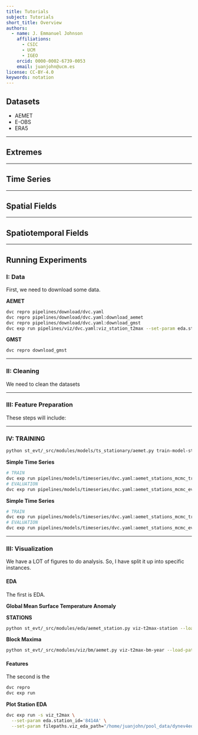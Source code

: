 ```yaml
---
title: Tutorials
subject: Tutorials
short_title: Overview
authors:
  - name: J. Emmanuel Johnson
    affiliations:
      - CSIC
      - UCM
      - IGEO
    orcid: 0000-0002-6739-0053
    email: juanjohn@ucm.es
license: CC-BY-4.0
keywords: notation
---
```



## Datasets

* AEMET
* E-OBS
* ERA5

---
## Extremes


---
## Time Series


---
## Spatial Fields


---
## Spatiotemporal Fields


---
## Running Experiments


### I: Data

First, we need to download some data.

**AEMET**

```bash
dvc repro pipelines/download/dvc.yaml
dvc repro pipelines/download/dvc.yaml:download_aemet
dvc repro pipelines/download/dvc.yaml:download_gmst
dvc exp run pipelines/viz/dvc.yaml:viz_station_t2max --set-param eda.station_id='3129A' --downstream --force
```

**GMST**

```bash
dvc repro download_gmst
```

---
### II: Cleaning

We need to clean the datasets

---
### III: Feature Preparation

These steps will include: 

---
### IV: TRAINING

```bash
python st_evt/_src/modules/models/ts_stationary/aemet.py train-model-station --load-path "data/ml_ready"
```

**Simple Time Series**

```bash
# TRAIN
dvc exp run pipelines/models/timeseries/dvc.yaml:aemet_stations_mcmc_train
# EVALUATION
dvc exp run pipelines/models/timeseries/dvc.yaml:aemet_stations_mcmc_evaluate
```

**Simple Time Series**

```bash
# TRAIN
dvc exp run pipelines/models/timeseries/dvc.yaml:aemet_stations_mcmc_train --set-param eda.station_id='3129A'
# EVALUATION
dvc exp run pipelines/models/timeseries/dvc.yaml:aemet_stations_mcmc_evaluate
```




---
### III: Visualization

We have a LOT of figures to do analysis.
So, I have split it up into specific instances.

#### EDA

The first is EDA. 


**Global Mean Surface Temperature Anomaly**


**STATIONS**

```bash
python st_evt/_src/modules/eda/aemet_station.py viz-t2max-station --load-path "data/clean" --save-path="/home/juanjohn/pool_data/dynev4eo/figures" --station-id='3129A'
```

**Block Maxima**

```bash
python st_evt/_src/modules/viz/bm/aemet.py viz-t2max-bm-year --load-path "data/ml_ready" --save-path="/home/juanjohn/pool_data/dynev4eo/figures" --station-id='3129A'
```

#### Features

The second is the

```bash
dvc repro
dvc exp run
```

**Plot Station EDA**

```bash
dvc exp run -s viz_t2max \
  --set-param eda.station_id='8414A' \
  --set-param filepaths.viz_eda_path="/home/juanjohn/pool_data/dynev4eo/figures" --force
```